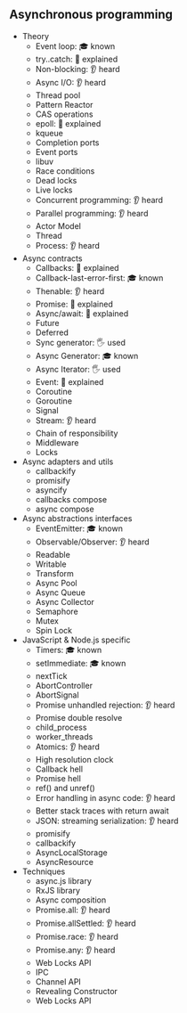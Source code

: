 ## Asynchronous programming

- Theory
  - Event loop: 🎓 known
  - try..catch: 🙋 explained
  - Non-blocking: 👂 heard
  - Async I/O: 👂 heard
  - Thread pool
  - Pattern Reactor
  - CAS operations
  - epoll: 🙋 explained
  - kqueue
  - Completion ports
  - Event ports
  - libuv
  - Race conditions
  - Dead locks
  - Live locks
  - Concurrent programming: 👂 heard
  - Parallel programming: 👂 heard
  - Actor Model
  - Thread
  - Process: 👂 heard
- Async contracts
  - Callbacks: 🙋 explained
  - Callback-last-error-first: 🎓 known
  - Thenable: 👂 heard
  - Promise: 🙋 explained
  - Async/await: 🙋 explained
  - Future
  - Deferred
  - Sync generator: 🖐️ used
  - Async Generator: 🎓 known
  - Async Iterator: 🖐️ used
  - Event: 🙋 explained
  - Coroutine
  - Goroutine
  - Signal
  - Stream: 👂 heard
  - Chain of responsibility
  - Middleware
  - Locks
- Async adapters and utils
  - callbackify
  - promisify
  - asyncify
  - callbacks compose
  - async compose
- Async abstractions interfaces
  - EventEmitter: 🎓 known
  - Observable/Observer: 👂 heard
  - Readable
  - Writable
  - Transform
  - Async Pool
  - Async Queue
  - Async Collector
  - Semaphore
  - Mutex
  - Spin Lock
- JavaScript & Node.js specific
  - Timers: 🎓 known
  - setImmediate: 🎓 known
  - nextTick
  - AbortController
  - AbortSignal
  - Promise unhandled rejection: 👂 heard
  - Promise double resolve
  - child_process
  - worker_threads
  - Atomics: 👂 heard
  - High resolution clock
  - Callback hell
  - Promise hell
  - ref() and unref()
  - Error handling in async code: 👂 heard
  - Better stack traces with return await
  - JSON: streaming serialization: 👂 heard
  - promisify
  - callbackify
  - AsyncLocalStorage
  - AsyncResource
- Techniques
  - async.js library
  - RxJS library
  - Async composition
  - Promise.all: 👂 heard
  - Promise.allSettled: 👂 heard
  - Promise.race: 👂 heard
  - Promise.any: 👂 heard
  - Web Locks API
  - IPC
  - Channel API
  - Revealing Constructor
  - Web Locks API
